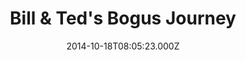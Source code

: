 ---
title: "Bill & Ted's Bogus Journey"
year: 1991
date: 2014-10-18T08:05:23.000Z
permalink: /almanac/movies/2014-10-18-bill--teds-bogus-journey/index.html
link: https://letterboxd.com/rknightuk/film/bill-teds-bogus-journey/
rating: 2
tmdbid: 1649
---
